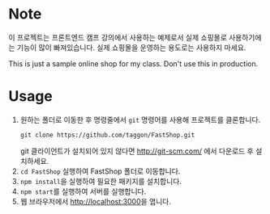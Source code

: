 # Note
이 프로젝트는 프론트엔드 캠프 강의에서 사용하는 예제로서 실제 쇼핑몰로 사용하기에는 기능이 많이 빠져있습니다. 실제 쇼핑몰을 운영하는 용도로는 사용하지 마세요.

This is just a sample online shop for my class. Don't use this in production.

# Usage
1. 원하는 폴더로 이동한 후 명령줄에서 `git` 명령어를 사용해 프로젝트를 클론합니다.
   ```
   git clone https://github.com/taggon/FastShop.git
   ```
   git 클라이언트가 설치되어 있지 않다면 http://git-scm.com/ 에서 다운로드 후 설치하세요.
1. `cd FastShop` 실행하여 FastShop 폴더로 이동합니다.
1. `npm install`을 실행하여 필요한 패키지를 설치합니다.
1. `npm start`를 실행하여 서버를 실행합니다.
1. 웹 브라우저에서 [http://localhost:3000](http://localhost:3000)을 엽니다.